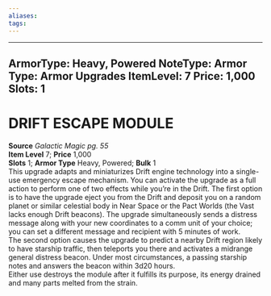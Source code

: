 ```yaml
---
aliases: 
tags: 
---
```

---
ArmorType: Heavy, Powered
NoteType: Armor
Type: Armor Upgrades
ItemLevel: 7
Price: 1,000
Slots: 1
--- 
# DRIFT ESCAPE MODULE
**Source** _Galactic Magic pg. 55_  
**Item Level** 7; **Price** 1,000  
**Slots** 1; **Armor Type** Heavy, Powered; **Bulk** 1  
This upgrade adapts and miniaturizes Drift engine technology into a single-use emergency escape mechanism. You can activate the upgrade as a full action to perform one of two effects while you’re in the Drift. The first option is to have the upgrade eject you from the Drift and deposit you on a random planet or similar celestial body in Near Space or the Pact Worlds (the Vast lacks enough Drift beacons). The upgrade simultaneously sends a distress message along with your new coordinates to a comm unit of your choice; you can set a different message and recipient with 5 minutes of work.  
The second option causes the upgrade to predict a nearby Drift region likely to have starship traffic, then teleports you there and activates a midrange general distress beacon. Under most circumstances, a passing starship notes and answers the beacon within 3d20 hours.  
Either use destroys the module after it fulfills its purpose, its energy drained and many parts melted from the strain.
